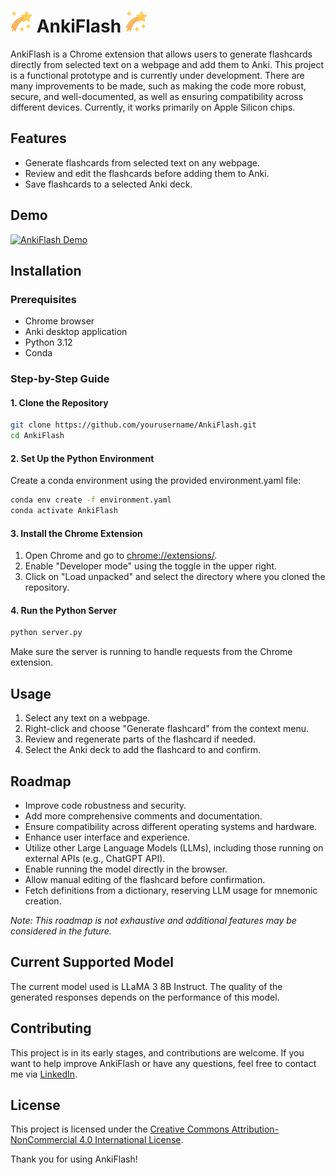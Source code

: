 # <img src="icons/icon.png" alt="AnkiFlash Logo" width="35"/> AnkiFlash <img src="icons/icon.png" alt="AnkiFlash Logo" width="35"/>

AnkiFlash is a Chrome extension that allows users to generate flashcards directly from selected text on a webpage and add them to Anki. This project is a functional prototype and is currently under development. There are many improvements to be made, such as making the code more robust, secure, and well-documented, as well as ensuring compatibility across different devices. Currently, it works primarily on Apple Silicon chips.

## Features

- Generate flashcards from selected text on any webpage.
- Review and edit the flashcards before adding them to Anki.
- Save flashcards to a selected Anki deck.

## Demo

[![AnkiFlash Demo](http://img.youtube.com/vi/NKN4oM2gEgc/0.jpg)](http://www.youtube.com/watch?v=NKN4oM2gEgc)

## Installation

### Prerequisites

- Chrome browser
- Anki desktop application
- Python 3.12
- Conda

### Step-by-Step Guide

#### 1. Clone the Repository
```sh
git clone https://github.com/yourusername/AnkiFlash.git
cd AnkiFlash
```
#### 2. Set Up the Python Environment

Create a conda environment using the provided environment.yaml file:
```sh
conda env create -f environment.yaml
conda activate AnkiFlash
```
#### 3. Install the Chrome Extension

1. Open Chrome and go to [chrome://extensions/](chrome://extensions/).
2. Enable "Developer mode" using the toggle in the upper right.
3. Click on "Load unpacked" and select the directory where you cloned the repository.

#### 4. Run the Python Server
```sh
python server.py
```
Make sure the server is running to handle requests from the Chrome extension.

## Usage

1. Select any text on a webpage.
2. Right-click and choose "Generate flashcard" from the context menu.
3. Review and regenerate parts of the flashcard if needed.
4. Select the Anki deck to add the flashcard to and confirm.

## Roadmap

- Improve code robustness and security.
- Add more comprehensive comments and documentation.
- Ensure compatibility across different operating systems and hardware.
- Enhance user interface and experience.
- Utilize other Large Language Models (LLMs), including those running on external APIs (e.g., ChatGPT API).
- Enable running the model directly in the browser.
- Allow manual editing of the flashcard before confirmation.
- Fetch definitions from a dictionary, reserving LLM usage for mnemonic creation.

*Note: This roadmap is not exhaustive and additional features may be considered in the future.*

## Current Supported Model

The current model used is LLaMA 3 8B Instruct. The quality of the generated responses depends on the performance of this model.

## Contributing

This project is in its early stages, and contributions are welcome. If you want to help improve AnkiFlash or have any questions, feel free to contact me via [LinkedIn](https://www.linkedin.com/in/victor-piriou/).


## License

This project is licensed under the [Creative Commons Attribution-NonCommercial 4.0 International License](https://creativecommons.org/licenses/by-nc/4.0/).


Thank you for using AnkiFlash!
